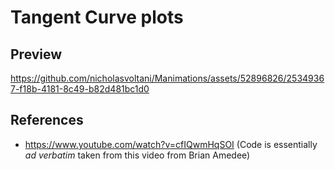 # Tangent Curve plots
## Preview

https://github.com/nicholasvoltani/Manimations/assets/52896826/25349367-f18b-4181-8c49-b82d481bc1d0

## References
- https://www.youtube.com/watch?v=cfIQwmHqSOI (Code is essentially _ad verbatim_ taken from this video from Brian Amedee)
